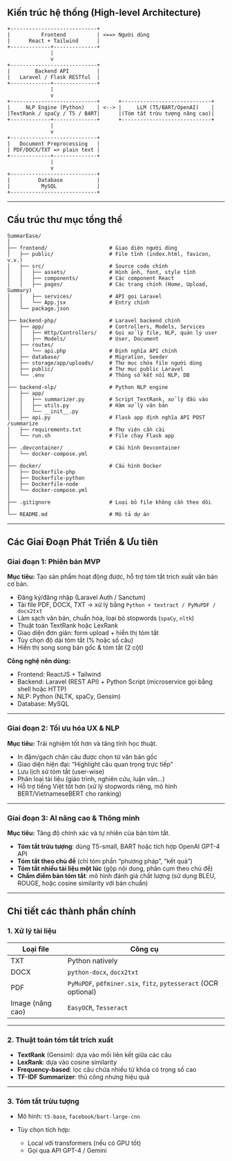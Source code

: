 ## **Kiến trúc hệ thống (High-level Architecture)**

```aiignore
+----------------------------+
|          Frontend          | <==> Người dùng
|      React + Tailwind      |
+-------------+--------------+
              |
              v
+----------------------------+
|        Backend API         |
|   Laravel / Flask RESTful  |
+-------------+--------------+
              |
              v
+----------------------------+      +-----------------------------+
|     NLP Engine (Python)    | <--> |     LLM (T5/BART/OpenAI)    |
|TextRank / spaCy / T5 / BART|      |(Tóm tắt trừu tượng nâng cao)|
+-------------+--------------+      +-----------------------------+
              |
              v
+----------------------------+
|   Document Preprocessing   |
| PDF/DOCX/TXT => plain text |
+-------------+--------------+
              |
              v
+----------------------------+
|         Database           |
|          MySQL             |
+----------------------------+
```

---

## **Cấu trúc thư mục tổng thể**

```aiignore
SummarEase/
│
├── frontend/                    # Giao diện người dùng
│   ├── public/                  # File tĩnh (index.html, favicon, v.v.)
│   ├── src/                     # Source code chính
│   │   ├── assets/              # Hình ảnh, font, style tĩnh
│   │   ├── components/          # Các component React
│   │   ├── pages/               # Các trang chính (Home, Upload, Summary)
│   │   ├── services/            # API gọi Laravel
│   │   └── App.jsx              # Entry chính
│   └── package.json
│
├── backend-php/                 # Laravel backend chính
│   ├── app/                     # Controllers, Models, Services
│   │   ├── Http/Controllers/    # Gọi xử lý file, NLP, quản lý user
│   │   ├── Models/              # User, Document
│   ├── routes/
│   │   └── api.php              # Định nghĩa API chính
│   ├── database/                # Migration, Seeder
│   ├── storage/app/uploads/     # Thư mục chứa file người dùng
│   ├── public/                  # Thư mục public Laravel
│   └── .env                     # Thông số kết nối NLP, DB
│
├── backend-nlp/                 # Python NLP engine
│   ├── app/                     
│   │   ├── summarizer.py        # Script TextRank, xử lý đầu vào
│   │   ├── utils.py             # Hàm xử lý văn bản
│   │   └── __init__.py
│   ├── api.py                   # Flask app định nghĩa API POST /summarize
│   ├── requirements.txt         # Thư viện cần cài
│   └── run.sh                   # File chạy Flask app
│
├── .devcontainer/               # Cấu hình Devcontainer
│   └── docker-compose.yml
│
├── docker/                      # Cấu hình Docker
│   ├── Dockerfile-php
│   ├── Dockerfile-python
│   ├── Dockerfile-node
│   └── docker-compose.yml
│
├── .gitignore                   # Loại bỏ file không cần theo dõi
│
└── README.md                    # Mô tả dự án
```

---

## **Các Giai Đoạn Phát Triển & Ưu tiên**

### **Giai đoạn 1: Phiên bản MVP**

**Mục tiêu:** Tạo sản phẩm hoạt động được, hỗ trợ tóm tắt trích xuất văn bản cơ bản.

* Đăng ký/đăng nhập (Laravel Auth / Sanctum)
* Tải file PDF, DOCX, TXT → xử lý bằng `Python + textract / PyMuPDF / docx2txt`
* Làm sạch văn bản, chuẩn hóa, loại bỏ stopwords (`spaCy`, `nltk`)
* Thuật toán TextRank hoặc LexRank
* Giao diện đơn giản: form upload + hiển thị tóm tắt
* Tùy chọn độ dài tóm tắt (% hoặc số câu)
* Hiển thị song song bản gốc & tóm tắt (2 cột)

**Công nghệ nên dùng:**

* Frontend: ReactJS + Tailwind
* Backend: Laravel (REST API) + Python Script (microservice gọi bằng shell hoặc HTTP)
* NLP: Python (NLTK, spaCy, Gensim)
* Database: MySQL

---

### **Giai đoạn 2: Tối ưu hóa UX & NLP**

**Mục tiêu:** Trải nghiệm tốt hơn và tăng tính học thuật.

* In đậm/gạch chân câu được chọn từ văn bản gốc
* Giao diện hiện đại: “Highlight câu quan trọng trực tiếp”
* Lưu lịch sử tóm tắt (user-wise)
* Phân loại tài liệu (giáo trình, nghiên cứu, luận văn…)
* Hỗ trợ tiếng Việt tốt hơn (xử lý stopwords riêng, mô hình BERT/VietnameseBERT cho ranking)

---

### **Giai đoạn 3: AI nâng cao & Thông minh**

**Mục tiêu:** Tăng độ chính xác và tự nhiên của bản tóm tắt.

* **Tóm tắt trừu tượng**: dùng T5-small, BART hoặc tích hợp OpenAI GPT-4 API
* **Tóm tắt theo chủ đề** (chỉ tóm phần “phương pháp”, “kết quả”)
* **Tóm tắt nhiều tài liệu một lúc** (gộp nội dung, phân cụm theo chủ đề)
* **Chấm điểm bản tóm tắt**: mô hình đánh giá chất lượng (sử dụng BLEU, ROUGE, hoặc cosine similarity với bản chuẩn)

---

##  **Chi tiết các thành phần chính**

### 1. **Xử lý tài liệu**

| Loại file        | Công cụ                                                         |
| ---------------- | --------------------------------------------------------------- |
| TXT              | Python natively                                                 |
| DOCX             | `python-docx`, `docx2txt`                                       |
| PDF              | `PyMuPDF`, `pdfminer.six`, `fitz`, `pytesseract` (OCR optional) |
| Image (nâng cao) | `EasyOCR`, `Tesseract`                                          |

---

### 2. **Thuật toán tóm tắt trích xuất**

* **TextRank** (Gensim): dựa vào mối liên kết giữa các câu
* **LexRank**: dựa vào cosine similarity
* **Frequency-based**: lọc câu chứa nhiều từ khóa có trọng số cao
* **TF-IDF Summarizer**: thủ công nhưng hiệu quả

---

### 3. **Tóm tắt trừu tượng**

* Mô hình: `t5-base`, `facebook/bart-large-cnn`
* Tùy chọn tích hợp:

    * Local với transformers (nếu có GPU tốt)
    * Gọi qua API GPT-4 / Gemini
